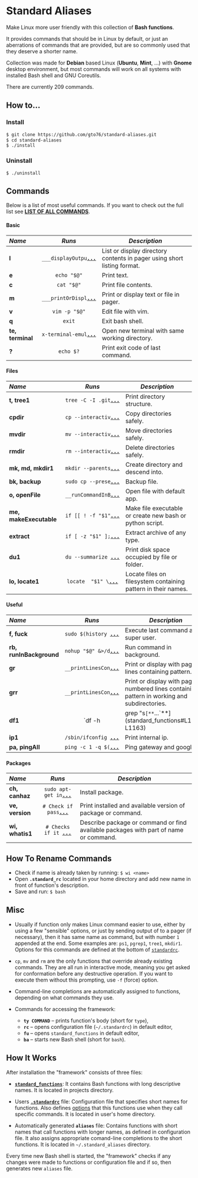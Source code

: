 Standard Aliases
================

Make Linux more user friendly with this collection of **Bash functions**.

It provides commands that should be in Linux by default, or just an aberrations of commands that are provided, but are so commonly used that they deserve a shorter name.

Collection was made for **Debian** based Linux (**Ubuntu**, **Mint**, ...) with **Gnome** desktop environment, but most commands will work on all systems with installed Bash shell and GNU Coreutils.

There are currently 209 commands.

How to…
-------
### Install
```bash
$ git clone https://github.com/gto76/standard-aliases.git
$ cd standard-aliases
$ ./install
```
### Uninstall
```
$ ./uninstall
```

Commands
--------

Below is a list of most useful commands. If you want to check out the full list see [**LIST OF ALL COMMANDS**](doc/FUNCTION_DESCRIPTIONS.md).

####  Basic 

 _Name_        | _Runs_   | _Description_  
:------------- |:--------:| ----------------
**l** | `___displayOutpu`[**`...`**](standard_functions#L194-L197) | List or display directory contents in pager using short listing format.
**e** | `echo "$@"` | Print text.
**c** | `cat "$@"` | Print file contents.
**m** | `___printOrDispl`[**`...`**](standard_functions#L92-L94) | Print or display text or file in pager.
**v** | `vim -p "$@"` | Edit file with vim.
**q** | `exit` | Exit bash shell.
**te, terminal** | `x-terminal-emul`[**`...`**](standard_functions#L582-L584) | Open new terminal with same working directory.
**?** | `echo $?` | Print exit code of last command.

####  Files 

 _Name_        | _Runs_   | _Description_  
:------------- |:--------:| ----------------
**t, tree1** | `tree -C -I .git`[**`...`**](standard_functions#L296-L298) | Print directory structure.
**cpdir** | `cp --interactiv`[**`...`**](standard_functions#L386-L388) | Copy directories safely.
**mvdir** | `mv --interactiv`[**`...`**](standard_functions#L392-L394) | Move directories safely.
**rmdir** | `rm --interactiv`[**`...`**](standard_functions#L399-L401) | Delete directories safely.
**mk, md, mkdir1** | `mkdir --parents`[**`...`**](standard_functions#L405-L408) | Create directory and descend into.
**bk, backup** | `sudo cp --prese`[**`...`**](standard_functions#L412-L414) | Backup file.
**o, openFile** | `__runCommandInB`[**`...`**](standard_functions#L577-L579) | Open file with default app.
**me, makeExecutable** | `if [[ ! -f "$1"`[**`...`**](standard_functions#L626-L655) | Make file executable or create new bash or python script.
**extract** | `if [ -z "$1" ];`[**`...`**](standard_functions#L1099-L1132) | Extract archive of any type.
**du1** | `du --summarize `[**`...`**](standard_functions#L1167-L1169) | Print disk space occupied by file or folder.
**lo, locate1** | `locate  "$1" \`[**`...`**](standard_functions#L1075-L1079) | Locate files on filesystem containing pattern in their names.

####  Useful  

 _Name_        | _Runs_   | _Description_  
:------------- |:--------:| ----------------
**f, fuck** | `sudo $(history `[**`...`**](standard_functions#L745-L747) | Execute last command as super user.
**rb, runInBackground** | `nohup "$@" &>/d`[**`...`**](standard_functions#L466-L468) | Run command in background.
**gr** | `__printLinesCon`[**`...`**](standard_functions#L1057-L1060) | Print or display with pager lines containing pattern.
**grr** | `__printLinesCon`[**`...`**](standard_functions#L1064-L1070) | Print or display with pager numbered lines containing pattern in working and subdirectories.
**df1** | `df -h | grep "s`[**`...`**](standard_functions#L1161-L1163) | Print available disk space in simplified form.
**ip1** | `/sbin/ifconfig `[**`...`**](standard_functions#L1699-L1705) | Print internal ip.
**pa, pingAll** | `ping -c 1 -q $(`[**`...`**](standard_functions#L1726-L1730) | Ping gateway and google.

####  Packages 

 _Name_        | _Runs_   | _Description_  
:------------- |:--------:| ----------------
**ch, canhaz** | `sudo apt-get in`[**`...`**](standard_functions#L1311-L1313) | Install package.
**ve, version** | `# Check if pass`[**`...`**](standard_functions#L1402-L1419) | Print installed and available version of package or command.
**wi, whatis1** | `# Checks if it `[**`...`**](standard_functions#L1530-L1554) | Describe package or command or find available packages with part of name or command.

How To Rename Commands
----------------------
* Check if name is already taken by running: `$ wi <name>`
* Open **`.standard_rc`** located in your home directory and add new name in front of function's description.
* Save and run: `$ bash`

Misc
----
* Usually if function only makes Linux command easier to use, either by using a few "sensible" options, or just by sending output of to a pager (if necessary), then it has same name as command, but with number `1` appended at the end. Some examples are: `ps1`, `pgrep1`, `tree1`, `mkdir1`. Options for this commands are defined at the bottom of [`standardrc`](standard_rc#L324-L348).

* `cp`, `mv` and `rm` are the only functions that override already existing commands. They are all run in interactive mode, meaning you get asked for conformation before any destructive operation. If you want to execute them without this prompting, use `-f` (force) option. 

* Command-line completions are automatically assigned to functions, depending on what commands they use.

* Commands for accessing the framework:
  * **`ty COMMAND`** – prints function's body (short for `type`),
  * **`rc`** – opens configuration file (`~/.standardrc`) in default editor,
  * **`fu`** – opens `standard_functions` in default editor,
  * **`ba`** – starts new Bash shell (short for `bash`).

How It Works
------------
After installation the "framework" consists of three files:

* [**`standard_functions`**](standard-aliases/standard_functions): It contains Bash functions with long descriptive names. It is located in projects directory.

* Users [**`.standardrc`**](standard-aliases/standard_rc) file: Configuration file that specifies short names for functions.  Also defines [options](standard_rc#L324-L348) that this functions use when they call specific commands. It is located in user's home directory.

* Automatically generated **`aliases`** file: Contains functions with short names that call functions with longer names, as defined in configuration file. It also assigns appropriate comand-line completions to the short functions. It is located in `~/.standard_aliases` directory.
 
Every time new Bash shell is started, the "framework" checks if any changes were made to functions or configuration file and if so, then generates new `aliases` file.
